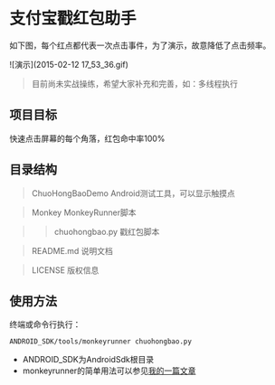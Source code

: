 # 支付宝戳红包助手
如下图，每个红点都代表一次点击事件，为了演示，故意降低了点击频率。

![演示](2015-02-12 17_53_36.gif)

> 目前尚未实战操练，希望大家补充和完善，如：多线程执行

## 项目目标
快速点击屏幕的每个角落，红包命中率100%

## 目录结构
> ChuoHongBaoDemo Android测试工具，可以显示触摸点

> Monkey MonkeyRunner脚本

>> chuohongbao.py 戳红包脚本

> README.md 说明文档

> LICENSE 版权信息

## 使用方法
终端或命令行执行：
```
ANDROID_SDK/tools/monkeyrunner chuohongbao.py
```
* ANDROID_SDK为AndroidSdk根目录
* monkeyrunner的简单用法可以参见[我的一篇文章](http://www.fatsoon.com/python/2014/07/27/use-monkey-runner.html)
